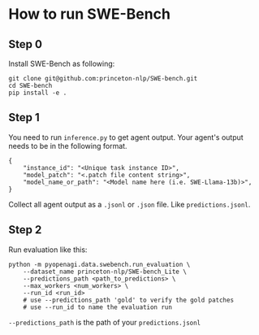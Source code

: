 # How to run SWE-Bench

## Step 0
Install SWE-Bench as following:
```shell
git clone git@github.com:princeton-nlp/SWE-bench.git
cd SWE-bench
pip install -e .
```

## Step 1
You need to run `inference.py` to get agent output.
Your agent's output needs to be in the following format.
```text
{
    "instance_id": "<Unique task instance ID>",
    "model_patch": "<.patch file content string>",
    "model_name_or_path": "<Model name here (i.e. SWE-Llama-13b)>",
}
```
Collect all agent output as a `.jsonl` or `.json` file. Like `predictions.jsonl`.

## Step 2
Run evaluation like this:
```shell
python -m pyopenagi.data.swebench.run_evaluation \
    --dataset_name princeton-nlp/SWE-bench_Lite \
    --predictions_path <path_to_predictions> \
    --max_workers <num_workers> \
    --run_id <run_id>
    # use --predictions_path 'gold' to verify the gold patches
    # use --run_id to name the evaluation run
```
`--predictions_path` is the path of your `predictions.jsonl`
